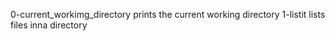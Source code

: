 0-current_workimg_directory prints the current working directory
1-listit lists files inna directory
